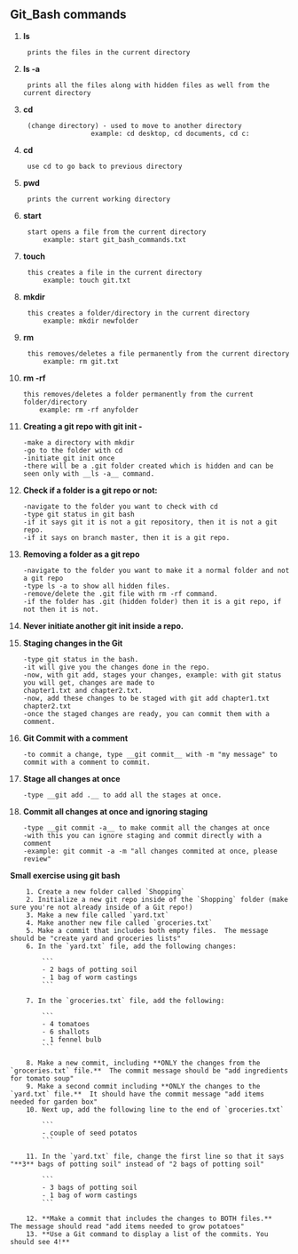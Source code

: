 ## Git_Bash commands

1. __ls__   
	
		prints the files in the current directory

2. __ls -a__ 

		prints all the files along with hidden files as well from the current directory

3. __cd__  

		(change directory) - used to move to another directory
		         		example: cd desktop, cd documents, cd c: 

4. __cd__  

		use cd to go back to previous directory

5. __pwd__ 

		prints the current working directory

6. __start__ 

		start opens a file from the current directory
			example: start git_bash_commands.txt 

7. __touch__ 

		this creates a file in the current directory
			example: touch git.txt

8. __mkdir__ 

		this creates a folder/directory in the current directory
			example: mkdir newfolder

9. __rm__

		this removes/deletes a file permanently from the current directory
			example: rm git.txt

10. __rm -rf__ 

		this removes/deletes a folder permanently from the current folder/directory
			example: rm -rf anyfolder
		
11. __Creating a git repo with git init -__ 

		-make a directory with mkdir
		-go to the folder with cd
		-initiate git init once
		-there will be a .git folder created which is hidden and can be seen only with __ls -a__ command. 
		
		
12. __Check if a folder is a git repo or not:__

		-navigate to the folder you want to check with cd
		-type git status in git bash
		-if it says git it is not a git repository, then it is not a git repo.
		-if it says on branch master, then it is a git repo. 


13. __Removing a folder as a git repo__

		-navigate to the folder you want to make it a normal folder and not a git repo
		-type ls -a to show all hidden files. 
		-remove/delete the .git file with rm -rf command.
		-if the folder has .git (hidden folder) then it is a git repo, if not then it is not. 
		
14. __Never initiate another git init inside a repo.__


15. __Staging changes in the Git__

		-type git status in the bash.
		-it will give you the changes done in the repo.
		-now, with git add, stages your changes, example: with git status you will get, changes are made to 
		chapter1.txt and chapter2.txt.
		-now, add these changes to be staged with git add chapter1.txt chapter2.txt
		-once the staged changes are ready, you can commit them with a comment.
		
		
16. __Git Commit with a comment__

		-to commit a change, type __git commit__ with -m "my message" to commit with a comment to commit. 

17. __Stage all changes at once__

		-type __git add .__ to add all the stages at once. 
		
18. __Commit all changes at once and ignoring staging__

		-type __git commit -a__ to make commit all the changes at once
		-with this you can ignore staging and commit directly with a comment
		-example: git commit -a -m "all changes commited at once, please review"
		

__Small exercise using git bash__

		1. Create a new folder called `Shopping`
		2. Initialize a new git repo inside of the `Shopping` folder (make sure you're not already inside of a Git repo!)
		3. Make a new file called `yard.txt`
		4. Make another new file called `groceries.txt`
		5. Make a commit that includes both empty files.  The message should be "create yard and groceries lists"
		6. In the `yard.txt` file, add the following changes:

		    ```
		    - 2 bags of potting soil
		    - 1 bag of worm castings
		    ```

		7. In the `groceries.txt` file, add the following:

		    ```
		    - 4 tomatoes
		    - 6 shallots
		    - 1 fennel bulb
		    ```

		8. Make a new commit, including **ONLY the changes from the `groceries.txt` file.**  The commit message should be "add ingredients for tomato soup"
		9. Make a second commit including **ONLY the changes to the `yard.txt` file.**  It should have the commit message "add items needed for garden box"
		10. Next up, add the following line to the end of `groceries.txt`

		    ```
		    - couple of seed potatos
		    ```

		11. In the `yard.txt` file, change the first line so that it says "**3** bags of potting soil" instead of "2 bags of potting soil"

		    ```
		    - 3 bags of potting soil
		    - 1 bag of worm castings
		    ```

		12. **Make a commit that includes the changes to BOTH files.**  The message should read "add items needed to grow potatoes"
		13. **Use a Git command to display a list of the commits. You should see 4!**

